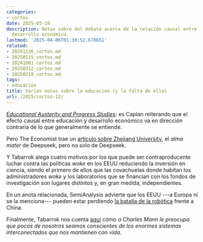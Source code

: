 ```yaml
---
categories:
- cortos
date: 2025-03-19
description: Notas sobre del debate acerca de la relación causal entre educación y
  desarrollo económico.
lastmod: '2025-04-06T01:38:52.670651'
related:
- 20241126_cortos.md
- 20250115_cortos.md
- 20241001_cortos.md
- 20250312_cortos.md
- 20250219_cortos.md
tags:
- educación
title: Varias notas sobre la educación (y la falta de ella)
url: /2025/cortos-12/
---
```


[_Educational Austerity and Progress Studies_](https://www.betonit.ai/p/educational-austerity-and-progress):
es Caplan reiterando que el efecto causal entre educación y desarrollo económico va en dirección contraria de lo que generalmente se entiende.

Pero The Economist trae un [artículo sobre Zhejiang University](https://www.economist.com/china/2025/02/19/behind-deepseek-lies-a-dazzling-chinese-university), el _alma mater_ de Deepseek, pero no solo de Deepseek.

Y Tabarrok alega cuatro motivos por los que puede ser contraproducente luchar contra las políticas _woke_ en los EEUU reduciendo la inversión en ciencia, siendo el primero de ellos que las covachuelas donde habitan los administradores _woke_ y los laboratorios que se financian con los fondos de investigación son lugares distintos y, en gran medida, independientes.

En un anota relacionada, SemiAnalysis advierte que los EEUU ---a Europa ni se la menciona--- pueden estar perdiendo
[la batalla de la robótica](https://semianalysis.com/2025/03/11/america-is-missing-the-new-labor-economy-robotics-part-1/)
frente a China.

Finalmente, Tabarrok nos cuenta [aquí](https://marginalrevolution.com/marginalrevolution/2025/02/how-the-system-works.html)
cómo _a Charles Mann le preocupa que pocos de nosotros seamos conscientes de los enormes sistemas interconectados que nos mantienen con vida_.